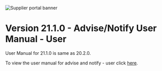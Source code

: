 ![Supplier portal banner](../../../../images/banner-supplier-portal.jpg)

# Version 21.1.0 - Advise/Notify User Manual - User

User Manual for 21.1.0 is same as 20.2.0. 

To view the user manual for advise and notify - user click [here](../20.2.0/usermanual-supplierportal-advise-notify-user.md).
